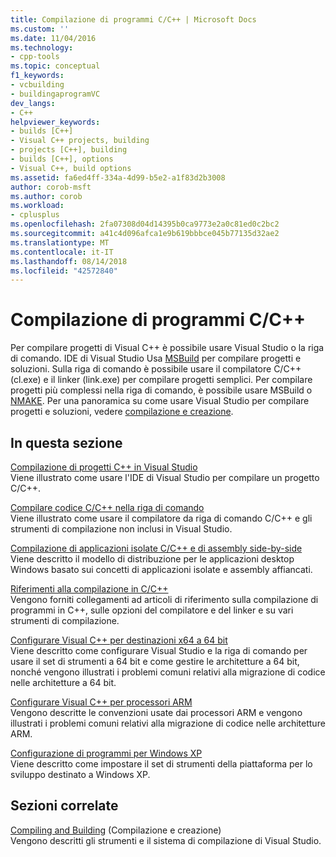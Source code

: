 ```yaml
---
title: Compilazione di programmi C/C++ | Microsoft Docs
ms.custom: ''
ms.date: 11/04/2016
ms.technology:
- cpp-tools
ms.topic: conceptual
f1_keywords:
- vcbuilding
- buildingaprogramVC
dev_langs:
- C++
helpviewer_keywords:
- builds [C++]
- Visual C++ projects, building
- projects [C++], building
- builds [C++], options
- Visual C++, build options
ms.assetid: fa6ed4ff-334a-4d99-b5e2-a1f83d2b3008
author: corob-msft
ms.author: corob
ms.workload:
- cplusplus
ms.openlocfilehash: 2fa07308d04d14395b0ca9773e2a0c81ed0c2bc2
ms.sourcegitcommit: a41c4d096afca1e9b619bbbce045b77135d32ae2
ms.translationtype: MT
ms.contentlocale: it-IT
ms.lasthandoff: 08/14/2018
ms.locfileid: "42572840"
---
```

# <a name="building-cc-programs"></a>Compilazione di programmi C/C++

Per compilare progetti di Visual C++ è possibile usare Visual Studio o la riga di comando. IDE di Visual Studio Usa [MSBuild](../build/msbuild-visual-cpp.md) per compilare progetti e soluzioni. Sulla riga di comando è possibile usare il compilatore C/C++ (cl.exe) e il linker (link.exe) per compilare progetti semplici. Per compilare progetti più complessi nella riga di comando, è possibile usare MSBuild o [NMAKE](../build/nmake-reference.md). Per una panoramica su come usare Visual Studio per compilare progetti e soluzioni, vedere [compilazione e creazione](/visualstudio/ide/compiling-and-building-in-visual-studio).  
  
## <a name="in-this-section"></a>In questa sezione  

[Compilazione di progetti C++ in Visual Studio](../ide/building-cpp-projects-in-visual-studio.md)  
Viene illustrato come usare l'IDE di Visual Studio per compilare un progetto C/C++.  
  
[Compilare codice C/C++ nella riga di comando](../build/building-on-the-command-line.md)  
Viene illustrato come usare il compilatore da riga di comando C/C++ e gli strumenti di compilazione non inclusi in Visual Studio.  
  
[Compilazione di applicazioni isolate C/C++ e di assembly side-by-side](../build/building-c-cpp-isolated-applications-and-side-by-side-assemblies.md)  
Viene descritto il modello di distribuzione per le applicazioni desktop Windows basato sui concetti di applicazioni isolate e assembly affiancati.  
  
[Riferimenti alla compilazione in C/C++](../build/reference/c-cpp-building-reference.md)  
Vengono forniti collegamenti ad articoli di riferimento sulla compilazione di programmi in C++, sulle opzioni del compilatore e del linker e su vari strumenti di compilazione.  
  
[Configurare Visual C++ per destinazioni x64 a 64 bit](../build/configuring-programs-for-64-bit-visual-cpp.md)  
Viene descritto come configurare Visual Studio e la riga di comando per usare il set di strumenti a 64 bit e come gestire le architetture a 64 bit, nonché vengono illustrati i problemi comuni relativi alla migrazione di codice nelle architetture a 64 bit.  
  
[Configurare Visual C++ per processori ARM](../build/configuring-programs-for-arm-processors-visual-cpp.md)  
Vengono descritte le convenzioni usate dai processori ARM e vengono illustrati i problemi comuni relativi alla migrazione di codice nelle architetture ARM.  
  
[Configurazione di programmi per Windows XP](../build/configuring-programs-for-windows-xp.md)  
Viene descritto come impostare il set di strumenti della piattaforma per lo sviluppo destinato a Windows XP.  
  
## <a name="related-sections"></a>Sezioni correlate  
 [Compiling and Building](/visualstudio/ide/compiling-and-building-in-visual-studio) (Compilazione e creazione)  
 Vengono descritti gli strumenti e il sistema di compilazione di Visual Studio.